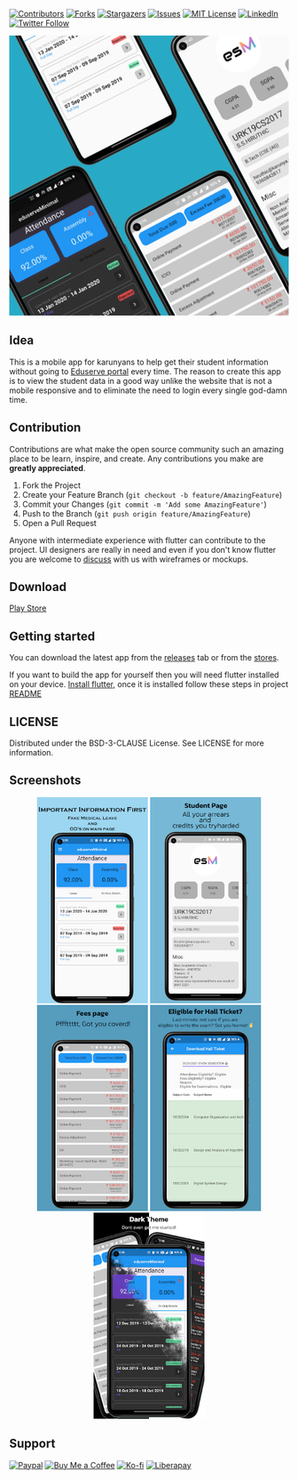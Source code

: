 [![Contributors][contributors-shield]][contributors-url]
[![Forks][forks-shield]][forks-url]
[![Stargazers][stars-shield]][stars-url]
[![Issues][issues-shield]][issues-url]
[![MIT License][license-shield]][license-url]
[![LinkedIn][linkedin-shield]][linkedin-url]
[![Twitter Follow][twitter-shield]][twitter-url]

![Preview](https://raw.githubusercontent.com/hiruthicShaSS/eduserveMinimal/main/screenshots/preview.png)

## Idea

This is a mobile app for karunyans to help get their student information without going to [Eduserve portal](https://eduserve.karunya.edu/Login.aspx?ReturnUrl=%2f) every time.
The reason to create this app is to view the student data in a good way unlike the website that is not a mobile responsive and to eliminate the need to login every single god-damn time.

## Contribution

Contributions are what make the open source community such an amazing place to be learn, inspire, and create. Any contributions you make are **greatly appreciated**.

1. Fork the Project
2. Create your Feature Branch (`git checkout -b feature/AmazingFeature`)
3. Commit your Changes (`git commit -m 'Add some AmazingFeature'`)
4. Push to the Branch (`git push origin feature/AmazingFeature`)
5. Open a Pull Request

Anyone with intermediate experience with flutter can contribute to the project. UI designers are really in need and even if you don't know flutter you are welcome to [discuss](https://github.com/hiruthicShaSS/eduserveMinimal/discussions) with us with wireframes or mockups.

## Download
[Play Store](https://play.google.com/store/apps/details?id=com.hiruthicShaBuilds.eduserveMinimal)

## Getting started

You can download the latest app from the [releases](https://github.com/hiruthicShaSS/eduserveMinimal/releases) tab or from the [stores](#download).

If you want to build the app for yourself then you will need flutter installed on your device. [Install flutter](https://flutter.dev/docs/get-started/install),
once it is installed follow these steps in project [README](https://github.com/hiruthicShaSS/eduserveMinimal#start-building)

## LICENSE

Distributed under the BSD-3-CLAUSE License. See LICENSE for more information.

## Screenshots

<div align="center">
<img src="https://raw.githubusercontent.com/hiruthicShaSS/eduserveMinimal/main/screenshots/screenshot1.png" width=200px alt="Important inforamtion first">
<img src="https://raw.githubusercontent.com/hiruthicShaSS/eduserveMinimal/main/screenshots/screenshot2.png" width=200px alt="Student page">
<img src="https://raw.githubusercontent.com/hiruthicShaSS/eduserveMinimal/main/screenshots/screenshot3.png" width=200px alt="Fees page">
<img src="https://raw.githubusercontent.com/hiruthicShaSS/eduserveMinimal/main/screenshots/screenshot4.png" width=200px alt="Hallticket elegibility">
<img src="https://raw.githubusercontent.com/hiruthicShaSS/eduserveMinimal/main/screenshots/screenshot5.png" width=200px alt="Dark theme available">
</div>

## Support

[![Paypal][paypal-shield]][paypal-url]
[![Buy Me a Coffee][buymeacoffee-shield]][buymeacoffee-url]
[![Ko-fi][ko-fi-shield]][ko-fi-url]
[![Liberapay][liberapay-shield]][liberapay-url]

[website-url]: https://hiruthicshass.github.io/eduserveMinimal/
[website-shield]: https://img.shields.io/website?label=GitHub%20Pages&style=for-the-badge&url=https://hiruthicshass.github.io/eduserveMinimal/
[twitter-url]: https://twitter.com/intent/follow?original_referer=https%3A%2F%2Fgithub.com%2F_hiruthicSha&screen_name=_hiruthicSha
[twitter-shield]: https://img.shields.io/twitter/follow/_hiruthicSha?color=1DA1F2&logo=twitter&style=for-the-badge
[contributors-shield]: https://img.shields.io/github/contributors/hiruthicShaSS/eduserveMinimal.svg?style=for-the-badge
[contributors-url]: https://github.com/hiruthicShaSS/eduserveMinimal/graphs/contributors
[forks-shield]: https://img.shields.io/github/forks/hiruthicShaSS/eduserveMinimal?style=for-the-badge
[forks-url]: https://github.com/hiruthicShaSS/eduserveMinimal/network/members
[stars-shield]: https://img.shields.io/github/stars/hiruthicShaSS/eduserveMinimal?style=for-the-badge
[stars-url]: https://github.com/hiruthicShaSS/eduserveMinimal/stargazers
[issues-shield]: https://img.shields.io/github/issues/hiruthicShaSS/eduserveMinimal?style=for-the-badge
[issues-url]: https://github.com/hiruthicShaSS/eduserveMinimal/issues
[license-shield]: https://img.shields.io/github/license/hiruthicShaSS/eduserveMinimal?style=for-the-badge
[license-url]: https://github.com/hiruthicShaSS/eduserveMinimal/blob/main/LICENSE
[linkedin-shield]: https://img.shields.io/badge/-LinkedIn-black.svg?style=for-the-badge&logo=linkedin&colorB=555
[linkedin-url]: https://linkedin.com/in/hiruthicSha
[product-screenshot]: images/screenshot.png
[paypal-shield]: https://img.shields.io/badge/PayPal-00457C?style=for-the-badge&logo=paypal&logoColor=white
[paypal-url]: https://paypal.me/hiruthic?locale.x=en_GB
[buymeacoffee-shield]: https://img.shields.io/badge/Buy_Me_A_Coffee-FFDD00?style=for-the-badge&logo=buy-me-a-coffee&logoColor=black
[buymeacoffee-url]: https://www.buymeacoffee.com/hiruthicSha
[ko-fi-shield]: https://img.shields.io/badge/Ko--fi-F16061?style=for-the-badge&logo=ko-fi&logoColor=white
[ko-fi-url]: https://ko-fi.com/hiruthicsha
[liberapay-shield]: https://img.shields.io/badge/Liberapay-F6C915?style=for-the-badge&logo=liberapay&logoColor=black
[liberapay-url]: https://liberapay.com/hiruthicSha/
[visitor-shield]: https://estruyf-github.azurewebsites.net/api/VisitorHit?user=hiruthicShaSS&repo=eduserveMinimal&countColorcountColor&countColor=%237B1E7A
